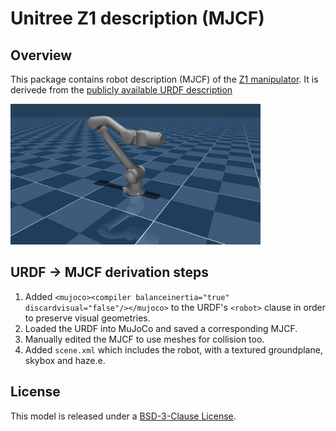 # Unitree Z1 description (MJCF)

## Overview

This package contains robot description (MJCF) of the [Z1 manipulator](https://www.unitree.com/z1/). It is derivede from the [publicly available URDF description](https://github.com/unitreerobotics/unitree_ros/blob/master/robots/z1_description/xacro/z1.urdf)

<p float="left">
  <img src="z1.png" width="400">
</p>

## URDF → MJCF derivation steps

1. Added `<mujoco><compiler balanceinertia="true" discardvisual="false"/></mujoco>` to the URDF's `<robot>` clause in order to preserve visual geometries.
2. Loaded the URDF into MuJoCo and saved a corresponding MJCF.
3. Manually edited the MJCF to use meshes for collision too.
4. Added `scene.xml` which includes the robot, with a textured groundplane, skybox and haze.e.

## License

This model is released under a [BSD-3-Clause License](LICENSE).
